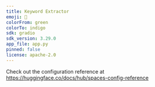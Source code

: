 ```yaml
---
title: Keyword Extractor
emoji: 🚀
colorFrom: green
colorTo: indigo
sdk: gradio
sdk_version: 3.29.0
app_file: app.py
pinned: false
license: apache-2.0
---
```


Check out the configuration reference at https://huggingface.co/docs/hub/spaces-config-reference
